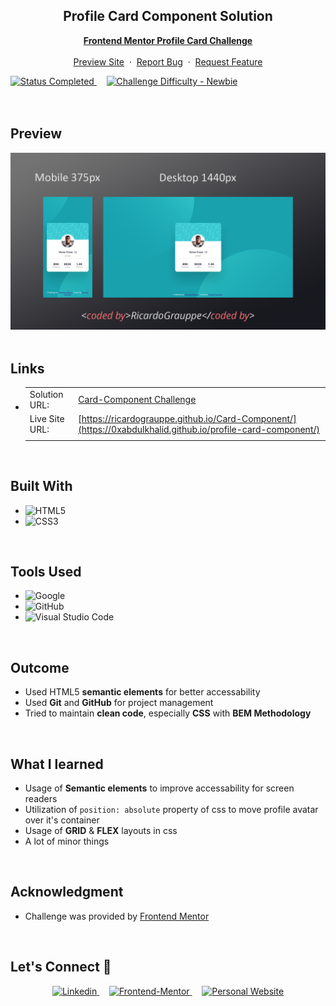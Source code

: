 <div align="center">


  <h2 align="center">Profile Card Component Solution</h2>
  <p align="center">
    <a href="https://www.frontendmentor.io/challenges/profile-card-component-cfArpWshJ" target="_blank"><strong>Frontend Mentor Profile Card Challenge</strong></a>
    <br />
    <br />
    <a href="https://ricardograuppe.github.io/Card-Component/" target="_blank">Preview Site</a>
    &nbsp;·&nbsp;
    <a href="https://github.com/RicardoGrauppe/Card-Component/issues" target="_blank">Report Bug</a>
    &nbsp;·&nbsp;
    <a href="https://github.com/RicardoGrauppe/Card-Component/issues" target="_blank">Request Feature</a>
  </p>
</div>

  <!-- Status -->
  <a href="#">
    <img src="https://img.shields.io/badge/Status-Completed-brightgreen?style=for-the-badge" alt="Status Completed">
  </a> &nbsp;&nbsp;&nbsp;

  <!-- Difficulty -->
  <a href="https://www.frontendmentor.io/challenges?difficulties=1"  target="_blank">
    <img src="https://img.shields.io/badge/Difficulty-Newbie-61BECD?style=for-the-badge&logo=frontendmentor" alt="Challenge Difficulty - Newbie">
  </a>

</div>
<br />
<br />


<br>

## **Preview**

<div align='center'>
<img src='./design/My Solution.png' alt='Profile preview card solution cover image'>
</div>


<br>

## **Links**

- |||
  | :----- | :----- |
  | Solution URL: | [Card-Component Challenge](https://www.frontendmentor.io/solutions/cardcomponent-i1784iQUSi) |
  | Live Site URL: | [https://ricardograuppe.github.io/Card-Component/](https://0xabdulkhalid.github.io/profile-card-component/) |
  |||

<br>

## **Built With**

- ![HTML5](https://img.shields.io/badge/html5-%23E34F26.svg?style=for-the-badge&logo=html5&logoColor=white)   
- ![CSS3](https://img.shields.io/badge/css3-%231572B6.svg?style=for-the-badge&logo=css3&logoColor=white)   


<br>

## **Tools Used**

- ![Google](https://img.shields.io/badge/google-DA4437?style=for-the-badge&logo=google&logoColor=white)
- ![GitHub](https://img.shields.io/badge/github-0D1117.svg?style=for-the-badge&logo=github&logoColor=white)  
- ![Visual Studio Code](https://img.shields.io/badge/Visual%20Studio%20Code-0078d7.svg?style=for-the-badge&logo=visual-studio-code&logoColor=white)   

<br>

## **Outcome**

* Used HTML5 **semantic elements** for better accessability
* Used **Git** and **GitHub** for project management
* Tried to maintain **clean code**, especially **CSS** with **BEM Methodology**

<br>

## **What I learned**

* Usage of **Semantic elements** to improve accessability for screen readers
* Utilization of `position: absolute` property of css to move profile avatar over it's container
* Usage of **GRID** & **FLEX** layouts in css
* A lot of minor things

<br>

## **Acknowledgment**

* Challenge was provided by [Frontend Mentor](https://www.frontendmentor.io)

<br>

## **Let's Connect 👋**

<div align=center>

  <a href="https://www.linkedin.com/in/ricardo-grauppe-881bb6251/" target="_blank">
    <img src="https://img.shields.io/badge/linkedin%20Profile-%2300acee.svg?color=405DE6&style=for-the-badge&logo=linkedin&logoColor=white" alt=Linkedin>
  </a>&nbsp;&nbsp;&nbsp;

  <a href="https://www.frontendmentor.io/profile/RicardoGrauppe" target="_blank">
    <img src="https://img.shields.io/badge/FEM%20Profile-f8f9f8?style=for-the-badge&logo=Frontend-Mentor&logoColor=black" alt="Frontend-Mentor">
  </a> &nbsp;&nbsp;&nbsp;

  <a href="https://github.com/RicardoGrauppe" target="_blank">
    <img src="https://img.shields.io/badge/Github%20Profile-131313?style=for-the-badge&logo=github&logoColor=white" alt="Personal Website">
  </a>

</div>